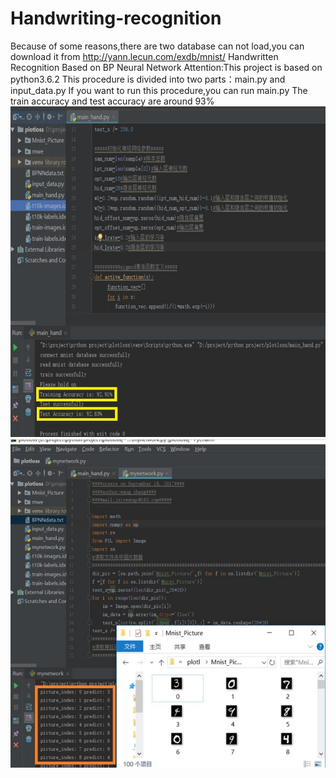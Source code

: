 # Handwriting-recognition
Because of some reasons,there are two database can not load,you can download it from http://yann.lecun.com/exdb/mnist/
Handwritten Recognition Based on BP Neural Network
Attention:This project is based on python3.6.2
This procedure is divided into two parts：main.py and input_data.py
If you want to run this procedure,you can run main.py
The train accuracy and test accuracy are around 93%
![image](https://github.com/Johncheng1/Handwriting-recognition/blob/master/data/1-1.jpg)
![image](https://github.com/Johncheng1/Handwriting-recognition/blob/master/data/1-2.jpg)
